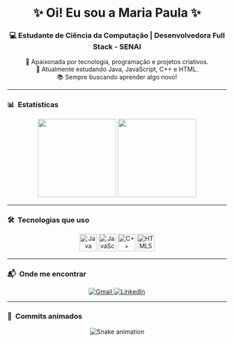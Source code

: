 <h1 align="center">✨ Oi! Eu sou a Maria Paula ✨</h1>

<h3 align="center">💻 Estudante de Ciência da Computação | Desenvolvedora Full Stack - SENAI</h3>

<p align="center">
  🌱 Apaixonada por tecnologia, programação e projetos criativos.
  <br/>
  🚀 Atualmente estudando Java, JavaScript, C++ e HTML.
  <br/>
  📚 Sempre buscando aprender algo novo!
</p>

---

### 📊 &nbsp;Estatísticas

<div align="center">
  <img src="https://github-readme-stats.vercel.app/api?username=MaryScript&show_icons=true&theme=dracula&count_private=true&hide_border=false" height="180"/>
  <img src="https://github-readme-stats.vercel.app/api/top-langs?username=MaryScript&layout=compact&theme=dracula&hide_border=false" height="180"/>
</div>

---

### 🛠️ &nbsp;Tecnologias que uso

<div align="center">
  <img src="https://cdn.jsdelivr.net/gh/devicons/devicon/icons/java/java-original.svg" height="40" alt="Java"/>
  <img src="https://cdn.jsdelivr.net/gh/devicons/devicon/icons/javascript/javascript-original.svg" height="40" alt="JavaScript"/>
  <img src="https://cdn.jsdelivr.net/gh/devicons/devicon/icons/cplusplus/cplusplus-original.svg" height="40" alt="C++"/>
  <img src="https://cdn.jsdelivr.net/gh/devicons/devicon/icons/html5/html5-original.svg" height="40" alt="HTML5"/>
</div>

---

### 📬 &nbsp;Onde me encontrar

<div align="center">
  <a href="mailto:mariap.sousa@undf.edu.br" target="_blank">
    <img src="https://img.shields.io/badge/Gmail-D14836?style=for-the-badge&logo=gmail&logoColor=white" alt="Gmail"/>
  </a>
  <a href="https://www.linkedin.com/in/maria-paula-ferreira321/" target="_blank">
    <img src="https://img.shields.io/badge/LinkedIn-0077B5?style=for-the-badge&logo=linkedin&logoColor=white" alt="LinkedIn"/>
  </a>
</div>

---

### 🐍 &nbsp;Commits animados

<div align="center">
  <img src="https://raw.githubusercontent.com/maurodesouza/maurodesouza/output/snake.svg" alt="Snake animation"/>
</div>
